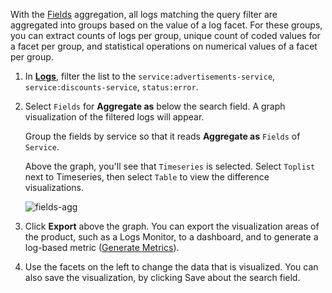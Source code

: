 With the <a href="https://docs.datadoghq.com/logs/explorer/#fields" target="_blank">Fields</a> aggregation, all logs matching the query filter are aggregated into groups based on the value of a log facet. For these groups, you can extract counts of logs per group, unique count of coded values for a facet per group, and statistical operations on numerical values of a facet per group.

1. In <a href="https://app.datadoghq.com/logs" target="_datadog">**Logs**</a>, filter the list to the `service:advertisements-service`, `service:discounts-service`, `status:error`.

2. Select `Fields` for **Aggregate as** below the search field. A graph visualization of the filtered logs will appear.  

    Group the fields by service so that it reads **Aggregate as** `Fields` of `Service`.

    Above the graph, you'll see that `Timeseries` is selected. Select `Toplist` next to Timeseries, then select `Table` to view the difference visualizations.

    ![fields-agg](querylogs/assets/fields-agg.gif)

3. Click **Export** above the graph. You can export the visualization areas of the product, such as a Logs Monitor, to a dashboard, and to generate a log-based metric (<a href="https://docs.datadoghq.com/logs/logs_to_metrics/" target="_blank">Generate Metrics</a>).

4. Use the facets on the left to change the data that is visualized. You can also save the visualization, by clicking Save about the search field.



